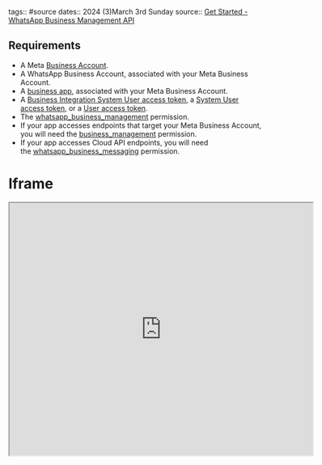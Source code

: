 tags:: #source
dates:: 2024 (3)March 3rd Sunday
source:: [Get Started - WhatsApp Business Management API](https://developers.facebook.com/docs/whatsapp/business-management-api/get-started/#requirements)



## Requirements
- A Meta [Business Account](https://business.facebook.com/).
- A WhatsApp Business Account, associated with your Meta Business Account.
- A [business app](https://developers.facebook.com/docs/development/create-an-app/app-dashboard/app-types#business), associated with your Meta Business Account.
- A [Business Integration System User access token](https://developers.facebook.com/docs/whatsapp/business-management-api/get-started/#business-integration-system-user-access-tokens), a [System User access token](https://developers.facebook.com/docs/whatsapp/business-management-api/get-started/#system-user-access-tokens), or a [User access token](https://developers.facebook.com/docs/whatsapp/business-management-api/get-started/#user-access-tokens).
- The [whatsapp_business_management](https://developers.facebook.com/docs/permissions#w) permission.
- If your app accesses endpoints that target your Meta Business Account, you will need the [business_management](https://developers.facebook.com/docs/permissions/reference/business_management) permission.
- If your app accesses Cloud API endpoints, you will need the [whatsapp_business_messaging](https://developers.facebook.com/docs/permissions#w) permission.

# Iframe
<iframe  height=500 width=600 allow="fullscreen" src="https://developers.facebook.com/docs/whatsapp/business-management-api/get-started/#requirements"></iframe>
